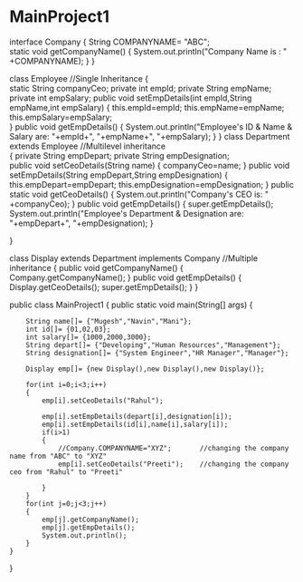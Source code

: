 # MainProject1
interface Company
{
	String COMPANYNAME= "ABC";   
	static void getCompanyName()
	{
		System.out.println("Company Name is : " +COMPANYNAME);
	}
}

class Employee                                             //Single Inheritance
{  
	static String companyCeo;
	private int empId;
	private String empName;
	private int empSalary; 
	public void setEmpDetails(int empId,String empName,int empSalary)
	{
		this.empId=empId;
		this.empName=empName;
		this.empSalary=empSalary;	
	}
	public void getEmpDetails()
	{
		System.out.println("Employee's ID & Name & Salary are: "+empId+", "+empName+", "+empSalary);
	}
} 
class Department extends Employee                            //Multilevel inheritance             
{
	private String empDepart;
	private String empDesignation;	
	public void setCeoDetails(String name)
	{
		companyCeo=name;
	}
	public void setEmpDetails(String empDepart,String empDesignation)
	{
		this.empDepart=empDepart;
		this.empDesignation=empDesignation;
	}
	public static void getCeoDetails()
	{
		System.out.println("Company's CEO is: " +companyCeo);
	}
	public void getEmpDetails()
	{
		super.getEmpDetails();
		System.out.println("Employee's Department & Designation are: "+empDepart+", "+empDesignation);
	}
	
}


class Display extends Department implements Company           //Multiple inheritance
{
	public void getCompanyName()
	{
		Company.getCompanyName();
	}
	public void getEmpDetails()
	{
		Display.getCeoDetails();
		super.getEmpDetails();
	}
}

public class MainProject1 {
	public static void main(String[] args) {
  
		String name[]= {"Mugesh","Navin","Mani"};
		int id[]= {01,02,03};
		int salary[]= {1000,2000,3000};
		String depart[]= {"Developing","Human Resources","Management"};
		String designation[]= {"System Engineer","HR Manager","Manager"};
		
		Display emp[]= {new Display(),new Display(),new Display()};
		
		for(int i=0;i<3;i++)
		{
			emp[i].setCeoDetails("Rahul");
			
			emp[i].setEmpDetails(depart[i],designation[i]);
			emp[i].setEmpDetails(id[i],name[i],salary[i]);
			if(i>1)
			{
				//Company.COMPANYNAME="XYZ";       //changing the company name from "ABC" to "XYZ"
				emp[i].setCeoDetails("Preeti");    //changing the company ceo from "Rahul" to "Preeti"
				
			}
		}
		for(int j=0;j<3;j++)
		{
			emp[j].getCompanyName();
			emp[j].getEmpDetails();
			System.out.println();
		}	
	}

}
